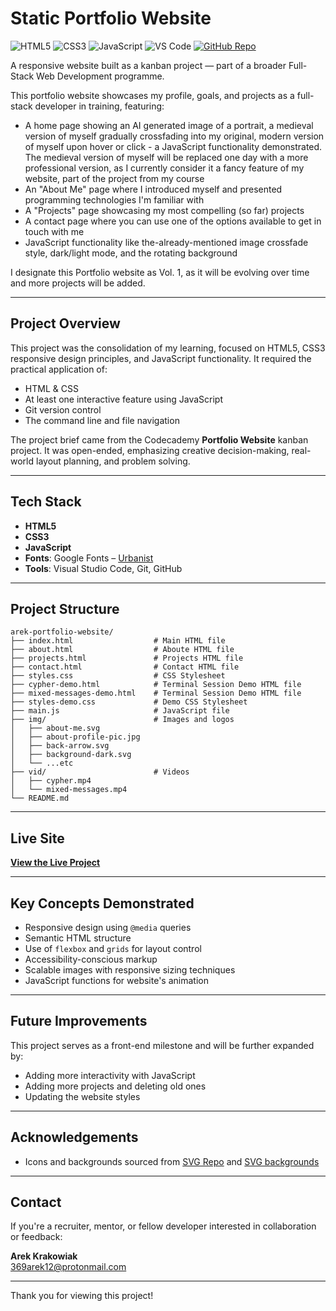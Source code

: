 # Static Portfolio Website

![HTML5](https://img.shields.io/badge/HTML5-Markup-E34F26?logo=html5&logoColor=white&style=flat)
![CSS3](https://img.shields.io/badge/CSS3-Styling-1572B6?logo=css3&logoColor=white&style=flat)
![JavaScript](https://img.shields.io/badge/JavaScript-Language-F7DF1E?logo=javascript&logoColor=black&style=flat)
![VS Code](https://img.shields.io/badge/VS_Code-Editor-007ACC?logo=visualstudiocode&logoColor=white&style=flat)
[![GitHub Repo](https://img.shields.io/badge/GitHub-Repository-181717?logo=github&logoColor=white&style=flat)](https://github.com/ArekKrak/go-ride)

A responsive website built as a kanban project — part of a broader Full-Stack Web Development programme.

This portfolio website showcases my profile, goals, and projects as a full-stack developer in training, featuring:

- A home page showing an AI generated image of a portrait, a medieval version of myself gradually crossfading into my original, modern version of myself upon hover or click - a JavaScript functionality demonstrated. The medieval version of myself will be replaced one day with a more professional version, as I currently consider it a fancy feature of my website, part of the project from my course
- An "About Me" page where I introduced myself and presented programming technologies I'm familiar with
- A "Projects" page showcasing my most compelling (so far) projects
- A contact page where you can use one of the options available to get in touch with me
- JavaScript functionality like the-already-mentioned image crossfade style, dark/light mode, and the rotating background

I designate this Portfolio website as Vol. 1, as it will be evolving over time and more projects will be added.

---

## Project Overview

This project was the consolidation of my learning, focused on HTML5, CSS3 responsive design principles, and JavaScript functionality. It required the practical application of:

- HTML & CSS
- At least one interactive feature using JavaScript
- Git version control
- The command line and file navigation

The project brief came from the Codecademy **Portfolio Website** kanban project. It was open-ended, emphasizing creative decision-making, real-world layout planning, and problem solving.

---

## Tech Stack

- **HTML5**
- **CSS3**
- **JavaScript**
- **Fonts**: Google Fonts – [Urbanist](https://fonts.google.com/specimen/Lato)
- **Tools**: Visual Studio Code, Git, GitHub

---

## Project Structure

```
arek-portfolio-website/
├── index.html                  # Main HTML file
├── about.html                  # Aboute HTML file
├── projects.html               # Projects HTML file
├── contact.html                # Contact HTML file
├── styles.css                  # CSS Stylesheet
├── cypher-demo.html            # Terminal Session Demo HTML file
├── mixed-messages-demo.html    # Terminal Session Demo HTML file
├── styles-demo.css             # Demo CSS Stylesheet
├── main.js                     # JavaScript file
├── img/                        # Images and logos
│   ├── about-me.svg
│   ├── about-profile-pic.jpg
│   ├── back-arrow.svg
│   ├── background-dark.svg
│   └── ...etc
├── vid/                        # Videos
│   ├── cypher.mp4
│   └── mixed-messages.mp4
└── README.md
```

---

## Live Site
**[View the Live Project](#not_yet_live)**

---

## Key Concepts Demonstrated

- Responsive design using `@media` queries
- Semantic HTML structure
- Use of `flexbox` and `grids` for layout control
- Accessibility-conscious markup
- Scalable images with responsive sizing techniques
- JavaScript functions for website's animation

---

## Future Improvements

This project serves as a front-end milestone and will be further expanded by:

- Adding more interactivity with JavaScript
- Adding more projects and deleting old ones
- Updating the website styles

---

## Acknowledgements

- Icons and backgrounds sourced from [SVG Repo](https://www.svgrepo.com/) and [SVG backgrounds](https://www.svgbackgrounds.com/)

---

## Contact
If you're a recruiter, mentor, or fellow developer interested in collaboration or feedback:

**Arek Krakowiak**  
[369arek12@protonmail.com](mailto:369arek12@protonmail.com)

---

Thank you for viewing this project!